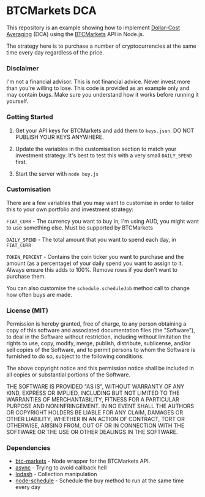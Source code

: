 # BTCMarkets DCA

This repository is an example showing how to implement [Dollar-Cost Averaging](http://www.investopedia.com/terms/d/dollarcostaveraging.asp) (DCA) using the [BTCMarkets](https://www.btcmarkets.net) API in Node.js.

The strategy here is to purchase a number of cryptocurrencies at the same time every day regardless of the price.

### Disclaimer

I'm not a financial advisor. This is not financial advice. Never invest more than you're willing to lose. This code is provided as an example only and may contain bugs. Make sure you understand how it works before running it yourself.

### Getting Started

1. Get your API keys for BTCMarkets and add them to `keys.json`. DO NOT PUBLISH YOUR KEYS ANYWHERE.

2. Update the variables in the customisation section to match your investment strategy. It's best to test this with a very small `DAILY_SPEND` first.

2. Start the server with `node buy.js`


### Customisation

There are a few variables that you may want to customise in order to tailor this to your own portfolio and investment strategy:

`FIAT_CURR` - The currency you want to buy in, I'm using AUD, you might want to use something else. Must be supported by BTCMarkets

`DAILY_SPEND` - The total amount that you want to spend each day, in `FIAT_CURR`

`TOKEN_PERCENT` - Contains the coin ticker you want to purchase and the amount (as a percentage) of your daily spend you want to assign to it. Always ensure this adds to 100%. Remove rows if you don't want to purchase them.

You can also customise the `schedule.scheduleJob` method call to change how often buys are made.


### License (MIT)

Permission is hereby granted, free of charge, to any person obtaining a copy of this software and associated documentation files (the "Software"), to deal in the Software without restriction, including without limitation the rights to use, copy, modify, merge, publish, distribute, sublicense, and/or sell copies of the Software, and to permit persons to whom the Software is furnished to do so, subject to the following conditions:

The above copyright notice and this permission notice shall be included in all copies or substantial portions of the Software.

THE SOFTWARE IS PROVIDED "AS IS", WITHOUT WARRANTY OF ANY KIND, EXPRESS OR IMPLIED, INCLUDING BUT NOT LIMITED TO THE WARRANTIES OF MERCHANTABILITY, FITNESS FOR A PARTICULAR PURPOSE AND NONINFRINGEMENT. IN NO EVENT SHALL THE AUTHORS OR COPYRIGHT HOLDERS BE LIABLE FOR ANY CLAIM, DAMAGES OR OTHER LIABILITY, WHETHER IN AN ACTION OF CONTRACT, TORT OR OTHERWISE, ARISING FROM, OUT OF OR IN CONNECTION WITH THE SOFTWARE OR THE USE OR OTHER DEALINGS IN THE SOFTWARE.

### Dependencies

* [btc-markets](https://github.com/naddison36/btc-markets) - Node wrapper for the BTCMarkets API.
* [async](https://github.com/caolan/async) - Trying to avoid callback hell
* [lodash](https://github.com/lodash/lodash) - Collection manipulation
* [node-schedule](https://github.com/node-schedule/node-schedule) - Schedule the buy method to run at the same time every day
